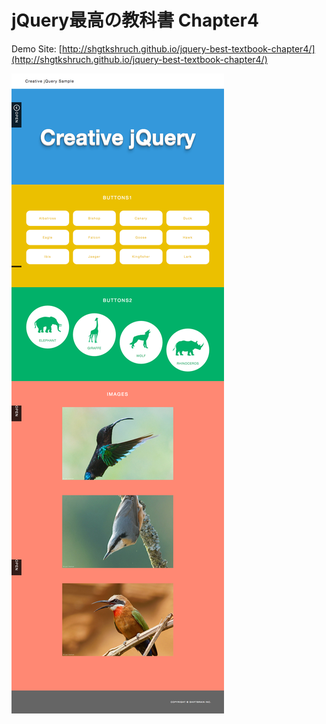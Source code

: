 # jQuery最高の教科書 Chapter4

Demo Site: [http://shgtkshruch.github.io/jquery-best-textbook-chapter4/](http://shgtkshruch.github.io/jquery-best-textbook-chapter4/)

![screenshot](https://github.com/shgtkshruch/jquery-best-textbook-chapter4/blob/master/screenshot.png?raw=true)

